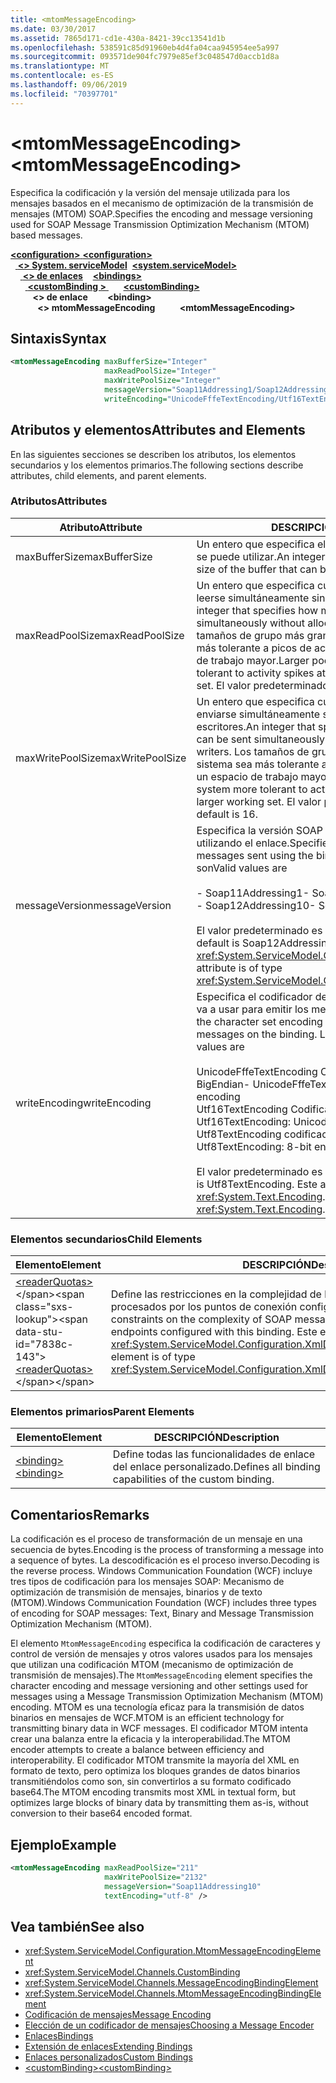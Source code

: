```yaml
---
title: <mtomMessageEncoding>
ms.date: 03/30/2017
ms.assetid: 7865d171-cd1e-430a-8421-39cc13541d1b
ms.openlocfilehash: 538591c85d91960eb4d4fa04caa945954ee5a997
ms.sourcegitcommit: 093571de904fc7979e85ef3c048547d0accb1d8a
ms.translationtype: MT
ms.contentlocale: es-ES
ms.lasthandoff: 09/06/2019
ms.locfileid: "70397701"
---
```

# <a name="mtommessageencoding"></a><span data-ttu-id="7838c-101">\<mtomMessageEncoding></span><span class="sxs-lookup"><span data-stu-id="7838c-101">\<mtomMessageEncoding></span></span>
<span data-ttu-id="7838c-102">Especifica la codificación y la versión del mensaje utilizada para los mensajes basados en el mecanismo de optimización de la transmisión de mensajes (MTOM) SOAP.</span><span class="sxs-lookup"><span data-stu-id="7838c-102">Specifies the encoding and message versioning used for SOAP Message Transmission Optimization Mechanism (MTOM) based messages.</span></span>  
  
<span data-ttu-id="7838c-103">[ **\<configuration>** ](../configuration-element.md)</span><span class="sxs-lookup"><span data-stu-id="7838c-103">[**\<configuration>**](../configuration-element.md)</span></span>\
<span data-ttu-id="7838c-104">&nbsp;&nbsp;[ **\<> System. serviceModel**](system-servicemodel.md)</span><span class="sxs-lookup"><span data-stu-id="7838c-104">&nbsp;&nbsp;[**\<system.serviceModel>**](system-servicemodel.md)</span></span>\
<span data-ttu-id="7838c-105">&nbsp;&nbsp;&nbsp;&nbsp;[ **\<> de enlaces**](bindings.md)</span><span class="sxs-lookup"><span data-stu-id="7838c-105">&nbsp;&nbsp;&nbsp;&nbsp;[**\<bindings>**](bindings.md)</span></span>\
<span data-ttu-id="7838c-106">&nbsp;&nbsp;&nbsp;&nbsp;&nbsp;&nbsp;[ **\<customBinding >** ](custombinding.md)</span><span class="sxs-lookup"><span data-stu-id="7838c-106">&nbsp;&nbsp;&nbsp;&nbsp;&nbsp;&nbsp;[**\<customBinding>**](custombinding.md)</span></span>\
<span data-ttu-id="7838c-107">&nbsp;&nbsp;&nbsp;&nbsp;&nbsp;&nbsp;&nbsp;&nbsp; **\<> de enlace**</span><span class="sxs-lookup"><span data-stu-id="7838c-107">&nbsp;&nbsp;&nbsp;&nbsp;&nbsp;&nbsp;&nbsp;&nbsp;**\<binding>**</span></span>\
<span data-ttu-id="7838c-108">&nbsp;&nbsp;&nbsp;&nbsp;&nbsp;&nbsp;&nbsp;&nbsp;&nbsp;&nbsp; **\<> mtomMessageEncoding**</span><span class="sxs-lookup"><span data-stu-id="7838c-108">&nbsp;&nbsp;&nbsp;&nbsp;&nbsp;&nbsp;&nbsp;&nbsp;&nbsp;&nbsp;**\<mtomMessageEncoding>**</span></span>  
  
## <a name="syntax"></a><span data-ttu-id="7838c-109">Sintaxis</span><span class="sxs-lookup"><span data-stu-id="7838c-109">Syntax</span></span>  
  
```xml  
<mtomMessageEncoding maxBufferSize="Integer"
                     maxReadPoolSize="Integer"
                     maxWritePoolSize="Integer"
                     messageVersion="Soap11Addressing1/Soap12Addressing10"
                     writeEncoding="UnicodeFffeTextEncoding/Utf16TextEncoding/Utf8TextEncoding" />
```  
  
## <a name="attributes-and-elements"></a><span data-ttu-id="7838c-110">Atributos y elementos</span><span class="sxs-lookup"><span data-stu-id="7838c-110">Attributes and Elements</span></span>  
 <span data-ttu-id="7838c-111">En las siguientes secciones se describen los atributos, los elementos secundarios y los elementos primarios.</span><span class="sxs-lookup"><span data-stu-id="7838c-111">The following sections describe attributes, child elements, and parent elements.</span></span>  
  
### <a name="attributes"></a><span data-ttu-id="7838c-112">Atributos</span><span class="sxs-lookup"><span data-stu-id="7838c-112">Attributes</span></span>  
  
|<span data-ttu-id="7838c-113">Atributo</span><span class="sxs-lookup"><span data-stu-id="7838c-113">Attribute</span></span>|<span data-ttu-id="7838c-114">DESCRIPCIÓN</span><span class="sxs-lookup"><span data-stu-id="7838c-114">Description</span></span>|  
|---------------|-----------------|  
|<span data-ttu-id="7838c-115">maxBufferSize</span><span class="sxs-lookup"><span data-stu-id="7838c-115">maxBufferSize</span></span>|<span data-ttu-id="7838c-116">Un entero que especifica el tamaño máximo del búfer que se puede utilizar.</span><span class="sxs-lookup"><span data-stu-id="7838c-116">An integer that specifies the maximum size of the buffer that can be used.</span></span>|  
|<span data-ttu-id="7838c-117">maxReadPoolSize</span><span class="sxs-lookup"><span data-stu-id="7838c-117">maxReadPoolSize</span></span>|<span data-ttu-id="7838c-118">Un entero que especifica cuántos mensajes pueden leerse simultáneamente sin asignar nuevos lectores.</span><span class="sxs-lookup"><span data-stu-id="7838c-118">An integer that specifies how many messages can be read simultaneously without allocating new readers.</span></span> <span data-ttu-id="7838c-119">Los tamaños de grupo más grandes hacen que el sistema sea más tolerante a picos de actividad a costa de un espacio de trabajo mayor.</span><span class="sxs-lookup"><span data-stu-id="7838c-119">Larger pool sizes make the system more tolerant to activity spikes at the cost of a larger working set.</span></span> <span data-ttu-id="7838c-120">El valor predeterminado es 64.</span><span class="sxs-lookup"><span data-stu-id="7838c-120">The default is 64.</span></span>|  
|<span data-ttu-id="7838c-121">maxWritePoolSize</span><span class="sxs-lookup"><span data-stu-id="7838c-121">maxWritePoolSize</span></span>|<span data-ttu-id="7838c-122">Un entero que especifica cuántos mensajes pueden enviarse simultáneamente sin asignar nuevos escritores.</span><span class="sxs-lookup"><span data-stu-id="7838c-122">An integer that specifies how many messages can be sent simultaneously without allocating new writers.</span></span> <span data-ttu-id="7838c-123">Los tamaños de grupo más grandes hacen que el sistema sea más tolerante a picos de actividad a costa de un espacio de trabajo mayor.</span><span class="sxs-lookup"><span data-stu-id="7838c-123">Larger pool sizes make the system more tolerant to activity spikes at the cost of a larger working set.</span></span> <span data-ttu-id="7838c-124">El valor predeterminado es 16.</span><span class="sxs-lookup"><span data-stu-id="7838c-124">The default is 16.</span></span>|  
|<span data-ttu-id="7838c-125">messageVersion</span><span class="sxs-lookup"><span data-stu-id="7838c-125">messageVersion</span></span>|<span data-ttu-id="7838c-126">Especifica la versión SOAP de los mensajes enviados utilizando el enlace.</span><span class="sxs-lookup"><span data-stu-id="7838c-126">Specifies the SOAP version of the messages sent using the binding.</span></span> <span data-ttu-id="7838c-127">Los valores válidos son</span><span class="sxs-lookup"><span data-stu-id="7838c-127">Valid values are</span></span><br /><br /> <span data-ttu-id="7838c-128">- Soap11Addressing1</span><span class="sxs-lookup"><span data-stu-id="7838c-128">-   Soap11Addressing1</span></span><br /><span data-ttu-id="7838c-129">- Soap12Addressing10</span><span class="sxs-lookup"><span data-stu-id="7838c-129">-   Soap12Addressing10</span></span><br /><br /> <span data-ttu-id="7838c-130">El valor predeterminado es Soap12Addressing10.</span><span class="sxs-lookup"><span data-stu-id="7838c-130">The default is Soap12Addressing10.</span></span> <span data-ttu-id="7838c-131">Este atributo es del tipo <xref:System.ServiceModel.Channels.MessageVersion>.</span><span class="sxs-lookup"><span data-stu-id="7838c-131">This attribute is of type <xref:System.ServiceModel.Channels.MessageVersion>.</span></span>|  
|<span data-ttu-id="7838c-132">writeEncoding</span><span class="sxs-lookup"><span data-stu-id="7838c-132">writeEncoding</span></span>|<span data-ttu-id="7838c-133">Especifica el codificador del juego de caracteres que se va a usar para emitir los mensajes en el enlace.</span><span class="sxs-lookup"><span data-stu-id="7838c-133">Specifies the character set encoding to be used for emitting messages on the binding.</span></span> <span data-ttu-id="7838c-134">Los valores válidos son</span><span class="sxs-lookup"><span data-stu-id="7838c-134">Valid values are</span></span><br /><br /> <span data-ttu-id="7838c-135">UnicodeFffeTextEncoding Codificación Unicode BigEndian</span><span class="sxs-lookup"><span data-stu-id="7838c-135">-   UnicodeFffeTextEncoding: Unicode BigEndian encoding</span></span><br /><span data-ttu-id="7838c-136">Utf16TextEncoding Codificación Unicode</span><span class="sxs-lookup"><span data-stu-id="7838c-136">-   Utf16TextEncoding: Unicode encoding</span></span><br /><span data-ttu-id="7838c-137">Utf8TextEncoding codificación de 8 bits</span><span class="sxs-lookup"><span data-stu-id="7838c-137">-   Utf8TextEncoding: 8-bit encoding</span></span><br /><br /> <span data-ttu-id="7838c-138">El valor predeterminado es Utf8TextEncoding.</span><span class="sxs-lookup"><span data-stu-id="7838c-138">The default is Utf8TextEncoding.</span></span> <span data-ttu-id="7838c-139">Este atributo es del tipo <xref:System.Text.Encoding>.</span><span class="sxs-lookup"><span data-stu-id="7838c-139">This attribute is of type <xref:System.Text.Encoding>.</span></span>|  
  
### <a name="child-elements"></a><span data-ttu-id="7838c-140">Elementos secundarios</span><span class="sxs-lookup"><span data-stu-id="7838c-140">Child Elements</span></span>  
  
|<span data-ttu-id="7838c-141">Elemento</span><span class="sxs-lookup"><span data-stu-id="7838c-141">Element</span></span>|<span data-ttu-id="7838c-142">DESCRIPCIÓN</span><span class="sxs-lookup"><span data-stu-id="7838c-142">Description</span></span>|  
|-------------|-----------------|  
|<span data-ttu-id="7838c-143">[\<readerQuotas>](https://docs.microsoft.com/previous-versions/dotnet/netframework-4.0/ms731325(v=vs.100))</span><span class="sxs-lookup"><span data-stu-id="7838c-143">[\<readerQuotas>](https://docs.microsoft.com/previous-versions/dotnet/netframework-4.0/ms731325(v=vs.100))</span></span>|<span data-ttu-id="7838c-144">Define las restricciones en la complejidad de los mensajes SOAP que pueden ser procesados por los puntos de conexión configurados con este enlace.</span><span class="sxs-lookup"><span data-stu-id="7838c-144">Defines the constraints on the complexity of SOAP messages that can be processed by endpoints configured with this binding.</span></span> <span data-ttu-id="7838c-145">Este elemento es del tipo <xref:System.ServiceModel.Configuration.XmlDictionaryReaderQuotasElement>.</span><span class="sxs-lookup"><span data-stu-id="7838c-145">This element is of type <xref:System.ServiceModel.Configuration.XmlDictionaryReaderQuotasElement>.</span></span>|  
  
### <a name="parent-elements"></a><span data-ttu-id="7838c-146">Elementos primarios</span><span class="sxs-lookup"><span data-stu-id="7838c-146">Parent Elements</span></span>  
  
|<span data-ttu-id="7838c-147">Elemento</span><span class="sxs-lookup"><span data-stu-id="7838c-147">Element</span></span>|<span data-ttu-id="7838c-148">DESCRIPCIÓN</span><span class="sxs-lookup"><span data-stu-id="7838c-148">Description</span></span>|  
|-------------|-----------------|  
|[<span data-ttu-id="7838c-149">\<binding></span><span class="sxs-lookup"><span data-stu-id="7838c-149">\<binding></span></span>](../../../misc/binding.md)|<span data-ttu-id="7838c-150">Define todas las funcionalidades de enlace del enlace personalizado.</span><span class="sxs-lookup"><span data-stu-id="7838c-150">Defines all binding capabilities of the custom binding.</span></span>|  
  
## <a name="remarks"></a><span data-ttu-id="7838c-151">Comentarios</span><span class="sxs-lookup"><span data-stu-id="7838c-151">Remarks</span></span>  
 <span data-ttu-id="7838c-152">La codificación es el proceso de transformación de un mensaje en una secuencia de bytes.</span><span class="sxs-lookup"><span data-stu-id="7838c-152">Encoding is the process of transforming a message into a sequence of bytes.</span></span> <span data-ttu-id="7838c-153">La descodificación es el proceso inverso.</span><span class="sxs-lookup"><span data-stu-id="7838c-153">Decoding is the reverse process.</span></span> <span data-ttu-id="7838c-154">Windows Communication Foundation (WCF) incluye tres tipos de codificación para los mensajes SOAP: Mecanismo de optimización de transmisión de mensajes, binarios y de texto (MTOM).</span><span class="sxs-lookup"><span data-stu-id="7838c-154">Windows Communication Foundation (WCF) includes three types of encoding for SOAP messages: Text, Binary and Message Transmission Optimization Mechanism (MTOM).</span></span>  
  
 <span data-ttu-id="7838c-155">El elemento `MtomMessageEncoding` especifica la codificación de caracteres y control de versión de mensajes y otros valores usados para los mensajes que utilizan una codificación MTOM (mecanismo de optimización de transmisión de mensajes).</span><span class="sxs-lookup"><span data-stu-id="7838c-155">The `MtomMessageEncoding` element specifies the character encoding and message versioning and other settings used for messages using a Message Transmission Optimization Mechanism (MTOM) encoding.</span></span> <span data-ttu-id="7838c-156">MTOM es una tecnología eficaz para la transmisión de datos binarios en mensajes de WCF.</span><span class="sxs-lookup"><span data-stu-id="7838c-156">MTOM is an efficient technology for transmitting binary data in WCF messages.</span></span> <span data-ttu-id="7838c-157">El codificador MTOM intenta crear una balanza entre la eficacia y la interoperabilidad.</span><span class="sxs-lookup"><span data-stu-id="7838c-157">The MTOM encoder attempts to create a balance between efficiency and interoperability.</span></span> <span data-ttu-id="7838c-158">El codificador MTOM transmite la mayoría del XML en formato de texto, pero optimiza los bloques grandes de datos binarios transmitiéndolos como son, sin convertirlos a su formato codificado base64.</span><span class="sxs-lookup"><span data-stu-id="7838c-158">The MTOM encoding transmits most XML in textual form, but optimizes large blocks of binary data by transmitting them as-is, without conversion to their base64 encoded format.</span></span>  
  
## <a name="example"></a><span data-ttu-id="7838c-159">Ejemplo</span><span class="sxs-lookup"><span data-stu-id="7838c-159">Example</span></span>  
  
```xml  
<mtomMessageEncoding maxReadPoolSize="211"
                     maxWritePoolSize="2132"
                     messageVersion="Soap11Addressing10"
                     textEncoding="utf-8" />
```  
  
## <a name="see-also"></a><span data-ttu-id="7838c-160">Vea también</span><span class="sxs-lookup"><span data-stu-id="7838c-160">See also</span></span>

- <xref:System.ServiceModel.Configuration.MtomMessageEncodingElement>
- <xref:System.ServiceModel.Channels.CustomBinding>
- <xref:System.ServiceModel.Channels.MessageEncodingBindingElement>
- <xref:System.ServiceModel.Channels.MtomMessageEncodingBindingElement>
- [<span data-ttu-id="7838c-161">Codificación de mensajes</span><span class="sxs-lookup"><span data-stu-id="7838c-161">Message Encoding</span></span>](message-encoding.md)
- [<span data-ttu-id="7838c-162">Elección de un codificador de mensajes</span><span class="sxs-lookup"><span data-stu-id="7838c-162">Choosing a Message Encoder</span></span>](../../../wcf/feature-details/choosing-a-message-encoder.md)
- [<span data-ttu-id="7838c-163">Enlaces</span><span class="sxs-lookup"><span data-stu-id="7838c-163">Bindings</span></span>](../../../wcf/bindings.md)
- [<span data-ttu-id="7838c-164">Extensión de enlaces</span><span class="sxs-lookup"><span data-stu-id="7838c-164">Extending Bindings</span></span>](../../../wcf/extending/extending-bindings.md)
- [<span data-ttu-id="7838c-165">Enlaces personalizados</span><span class="sxs-lookup"><span data-stu-id="7838c-165">Custom Bindings</span></span>](../../../wcf/extending/custom-bindings.md)
- [<span data-ttu-id="7838c-166">\<customBinding></span><span class="sxs-lookup"><span data-stu-id="7838c-166">\<customBinding></span></span>](custombinding.md)
